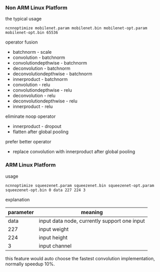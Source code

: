 ### Non ARM Linux Platform

the typical usage
```
ncnnoptimize mobilenet.param mobilenet.bin mobilenet-opt.param mobilenet-opt.bin 65536 
```

operator fusion
* batchnorm - scale
* convolution - batchnorm
* convolutiondepthwise - batchnorm
* deconvolution - batchnorm
* deconvolutiondepthwise - batchnorm
* innerproduct - batchnorm
* convolution - relu
* convolutiondepthwise - relu
* deconvolution - relu
* deconvolutiondepthwise - relu
* innerproduct - relu

eliminate noop operator
* innerproduct - dropout
* flatten after global pooling

prefer better operator
* replace convolution with innerproduct after global pooling

### ARM Linux Platform
usage
```
ncnnoptimize squeezenet.param squeezenet.bin squeezenet-opt.param squeezenet-opt.bin 0 data 227 224 3
```

explanation

|parameter|meaning|
|---|---|
|data|input data node, currently support one input|
|227|input weight|
|224|input height|
|3|input channel|

this feature would auto choose the fastest convolution implementation, normally speedup 10%.
